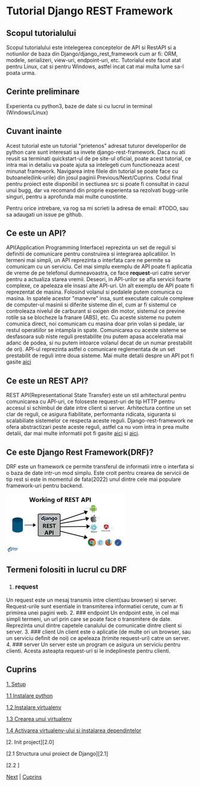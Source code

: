 # Tutorial Django REST Framework

## Scopul tutorialului
Scopul tutorialului este intelegerea conceptelor de API si RestAPI si a notiunilor de baza din Django/django_rest_framework cum ar fi:
ORM, modele, serializeri, view-uri, endpoint-uri, etc. Tutorialul este facut atat pentru Linux, cat si pentru Windows, astfel incat cat mai multa lume sa-l poata urma.

## Cerinte preliminare

Experienta cu python3, baze de date si cu lucrul in terminal (Windows/Linux)

## Cuvant inainte

Acest tutorial este un tutorial "prietenos" adresat tuturor developerilor de python care sunt interesati sa invete django-rest-framework.
Daca nu ati reusit sa terminati quickstart-ul de pe site-ul oficial, poate acest tutorial, ce intra mai in detaliu va poate ajuta sa intelegeti cum functioneaza acest minunat framework.
Navigarea intre filele din tutorial se poate face cu butoanele(link-urile) din josul paginii Previous/Next/Cuprins.
Codul final pentru proiect este disponibil in sectiunea src si poate fi consultat in cazul unui bugg, dar va recomand din proprie experienta sa rezolvati bugg-urile singuri, pentru a aprofunda mai multe cunostinte.

Pentru orice intrebare, va rog sa mi scrieti la adresa de email: #TODO, sau sa adaugati un issue pe github.

## Ce este un API?

API(Application Programming Interface) reprezinta un set de reguli si definitii de comunicare pentru construirea si integrarea aplicatiilor. In termeni mai simpli, un API reprezinta o interfata care ne permite sa comunicam cu un serviciu.
Cel mai simplu exemplu de API poate fi aplicatia de vreme de pe telefonul dumneavoastra, ce face **request**-uri catre server pentru a actualiza starea vremii. Deseori, in API-urilor se afla servicii foarte complexe, ce apeleaza ele insasi alte API-uri. Un alt exemplu de API poate fi reprezentat de masina. Folosind volanul si pedalele putem comunica cu masina.
In spatele acestor "manevre" insa, sunt executate calcule complexe de computer-ul masinii si diferite sisteme din el, cum ar fi sistemul ce controleaza nivelul de carburant si oxigen din motor, sistemul ce previne rotile sa se blocheze la franare (ABS), etc.
Cu aceste sisteme nu putem comunica direct, noi comunicam cu masina doar prin volan si pedale, iar restul operatiilor se intampla in spate.
Comunicarea cu aceste sisteme se desfasoara sub niste reguli prestabilite (nu putem apasa acceleratia mai adanc de podea, si nu putem intoarce volanul decat de un numar prestabilit de ori). 
API-ul reprezinta astfel o comunicare reglementata de un set prestabilit de reguli intre doua sisteme.
Mai multe detalii despre un API pot fi gasite [aici](https://www.redhat.com/en/topics/api/what-are-application-programming-interfaces)
## Ce este un REST API?

REST API(Representational State Transfer) este un stil arhitectural pentru comunicarea cu API-uri, ce foloseste request-uri de tip
HTTP pentru accesul si schimbul de date intre client si server. Arhitectura contine un set clar de reguli, ce asigura fiabilitate, performanta ridicata,
siguranta si scalabiliate sistemelor ce respecta aceste reguli. Django-rest-framework ne ofera abstractizari peste aceste reguli,
astfel ca nu vom intra in prea multe detalii, dar mai multe informatii pot fi gasite [aici](https://www.redhat.com/en/topics/api/what-are-application-programming-interfaces#soap-vs-rest) si [aici](https://aws.amazon.com/what-is/restful-api/).

## Ce este Django Rest Framework(DRF)?

DRF este un framework ce permite transferul de informatii intre o interfata si o baza de date intr-un mod simplu. Este croit pentru crearea
de servicii de tip rest si este in momentul de fata(2022) unul dintre cele mai populare framework-uri pentru backend.

![Django rest framework and the web](/images/django_rest.png)

## Termeni folositi in lucrul cu DRF

1. ### request
Un request este un mesaj transmis intre client(sau browser) si server. Request-urile sunt esentiale in transmiterea informatiei cerute,
cum ar fi primirea unei pagini web.
2. ### endpoint
Un endpoint este, in cel mai simpli termeni, un url prin care se poate face o transmitere de date. Reprezinta unul dintre capetele canalului de comunicatie dintre client si server.
3. ### client
Un client este o aplicatie (de multe ori un browser, sau un serviciu definit de noi) ce apeleaza (trimite request-uri) catre un server. 
4. ### server
Un server este un program ce asigura un serviciu pentru clienti. Acesta asteapta request-uri si le indeplineste pentru clienti.
## Cuprins

[1. Setup][1.0]

[1.1 Instalare python][1.1]

[1.2 Instalare virtualenv][1.2]

[1.3 Crearea unui virtualenv][1.3]

[1.4 Activarea virtualenv-ului si instalarea dependintelor][1.4]

[2. Init project][2.0]

[2.1 Structura unui proiect de Django][2.1]

[2.2 ]


[Next][101] | [Cuprins][102]


[1.0]: https://github.com/CookiezLIT/Django-Rest-Framework-Tutorial/blob/main/beginner/setup/1.0_setup.md
[1.1]: https://github.com/CookiezLIT/Django-Rest-Framework-Tutorial/blob/main/beginner/setup/1.1_instalare_python.md
[1.2]: https://github.com/CookiezLIT/Django-Rest-Framework-Tutorial/blob/main/beginner/setup/1.2_instalare_virtualenv.md
[1.3]: https://github.com/CookiezLIT/Django-Rest-Framework-Tutorial/blob/main/beginner/setup/1.3_creare_virtualenv.md
[1.4]: https://github.com/CookiezLIT/Django-Rest-Framework-Tutorial/blob/main/beginner/setup/1.4_instalare_dependinte.md

[101]: https://github.com/CookiezLIT/Django-Rest-Framework-Tutorial/blob/main/beginner/setup/1.0_setup.md
[102]: https://github.com/CookiezLIT/Django-Rest-Framework-Tutorial/blob/main/README.md
